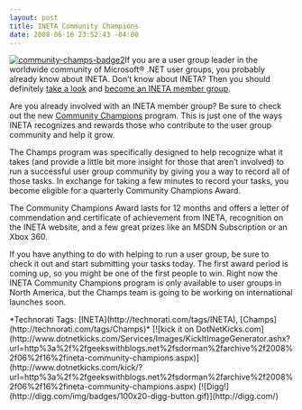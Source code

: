 ```yaml
---
layout: post
title: INETA Community Champions
date: 2008-06-16 23:52:43 -04:00
---
```


[![community-champs-badge2](http://gwb.blob.core.windows.net/sdorman/WindowsLiveWriter/88553e11e728_13863/community-champs-badge2_thumb.png "community-champs-badge2")](http://gwb.blob.core.windows.net/sdorman/WindowsLiveWriter/88553e11e728_13863/community-champs-badge2_2.png)If you are a user group leader in the worldwide community of Microsoft® .NET user groups, you probably already know about INETA. Don’t know about INETA? Then you should definitely [take a look](http://www.ineta.org/About.aspx) and [become an INETA member group](http://www.ineta.org/BecomeAMember.aspx).

Are you already involved with an INETA member group? Be sure to check out the new [Community Champions](http://www.ineta.org/Champions/CommunityChampionInfo.aspx) program. This is just one of the ways INETA recognizes and rewards those who contribute to the user group community and help it grow. 

The Champs program was specifically designed to help recognize what it takes (and provide a little bit more insight for those that aren’t involved) to run a successful user group community by giving you a way to record all of those tasks. In exchange for taking a few minutes to record your tasks, you become eligible for a quarterly Community Champions Award.

The Community Champions Award lasts for 12 months and offers a letter of commendation and certificate of achievement from INETA, recognition on the INETA website, and a few great prizes like an MSDN Subscription or an Xbox 360.

If you have anything to do with helping to run a user group, be sure to check it out and start submitting your tasks today. The first award period is coming up, so you might be one of the first people to win. Right now the INETA Community Champions program is only available to user groups in North America, but the Champs team is going to be working on international launches soon.


<div class="wlWriterSmartContent" id="scid:0767317B-992E-4b12-91E0-4F059A8CECA8:fbb9b548-3d9f-4872-8662-79386827fd18" style="PADDING-RIGHT: 0px; DISPLAY: inline; PADDING-LEFT: 0px; FLOAT: none; PADDING-BOTTOM: 0px; MARGIN: 0px; PADDING-TOP: 0px">*Technorati Tags: [INETA](http://technorati.com/tags/INETA), [Champs](http://technorati.com/tags/Champs)*</div>



<div class="wlWriterSmartContent" style="PADDING-RIGHT: 0px; DISPLAY: inline; PADDING-LEFT: 0px; FLOAT: none; PADDING-BOTTOM: 0px; MARGIN: 0px; PADDING-TOP: 0px"></div>
[![kick it on DotNetKicks.com](http://www.dotnetkicks.com/Services/Images/KickItImageGenerator.ashx?url=http%3a%2f%2fgeekswithblogs.net%2fsdorman%2farchive%2f2008%2f06%2f16%2fineta-community-champions.aspx)](http://www.dotnetkicks.com/kick/?url=http%3a%2f%2fgeekswithblogs.net%2fsdorman%2farchive%2f2008%2f06%2f16%2fineta-community-champions.aspx) [![Digg!](http://digg.com/img/badges/100x20-digg-button.gif)](http://digg.com/)

